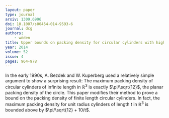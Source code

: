 ```yaml
---
layout: paper
type: journal
arxiv: 1309.6996
doi: 10.1007/s00454-014-9593-6
journal: dcg
authors:
    - wöden
title: Upper bounds on packing density for circular cylinders with high aspect ratio
year: 2014
volume: 52
issue: 4
pages: 964-978
---
```

In the early 1990s, A. Bezdek and W. Kuperberg used a relatively simple argument to show a surprising result:  The maximum packing density of circular cylinders of infinite length in $\mathbb{R}^3$ is exactly $\pi/\sqrt{12}$, the planar packing density of the circle.  This paper modifies their method to prove a bound on the packing density of finite length circular cylinders.  In fact, the maximum packing density for unit radius cylinders of length $t$ in $\mathbb{R}^3$ is bounded above by $\pi/\sqrt{12} + 10/t$.